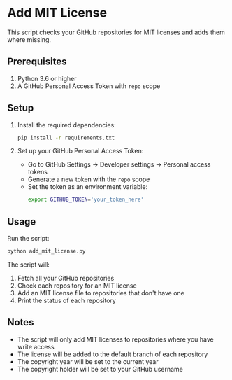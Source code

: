 # Add MIT License

This script checks your GitHub repositories for MIT licenses and adds them where missing.

## Prerequisites

1. Python 3.6 or higher
2. A GitHub Personal Access Token with `repo` scope

## Setup

1. Install the required dependencies:
   ```bash
   pip install -r requirements.txt
   ```

2. Set up your GitHub Personal Access Token:
   - Go to GitHub Settings -> Developer settings -> Personal access tokens
   - Generate a new token with the `repo` scope
   - Set the token as an environment variable:
     ```bash
     export GITHUB_TOKEN='your_token_here'
     ```

## Usage

Run the script:
```bash
python add_mit_license.py
```

The script will:
1. Fetch all your GitHub repositories
2. Check each repository for an MIT license
3. Add an MIT license file to repositories that don't have one
4. Print the status of each repository

## Notes

- The script will only add MIT licenses to repositories where you have write access
- The license will be added to the default branch of each repository
- The copyright year will be set to the current year
- The copyright holder will be set to your GitHub username 
